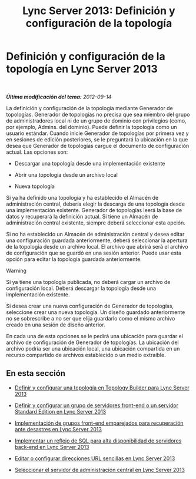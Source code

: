 ﻿---
title: 'Lync Server 2013: Definición y configuración de la topología'
TOCTitle: Definición y configuración de la topología
ms:assetid: 51d1601e-4f83-48d4-ad08-3b4d5e2003aa
ms:mtpsurl: https://technet.microsoft.com/es-es/library/Gg398339(v=OCS.15)
ms:contentKeyID: 48275265
ms.date: 01/07/2017
mtps_version: v=OCS.15
ms.translationtype: HT
---

# Definición y configuración de la topología en Lync Server 2013

 

_**Última modificación del tema:** 2012-09-14_

La definición y configuración de la topología mediante Generador de topologías. Generador de topologías no precisa que sea miembro del grupo de administradores local ni de un grupo de dominio con privilegios (como, por ejemplo, Admins. del dominio). Puede definir la topología como un usuario estándar. Cuando inicie Generador de topologías por primera vez y en sesiones de edición posteriores, se le preguntará la ubicación en la que desea que Generador de topologías cargue el documento de configuración actual. Las opciones son:

  - Descargar una topología desde una implementación existente

  - Abrir una topología desde un archivo local

  - Nueva topología

Si ya ha definido una topología y ha establecido el Almacén de administración central, debería elegir la descarga de una topología desde una implementación existente. Generador de topologías leerá la base de datos y recuperará la definición actual. Si tiene un Almacén de administración central existente, siempre deberá seleccionar esta opción.

Si no ha establecido un Almacén de administración central y desea editar una configuración guardada anteriormente, deberá seleccionar la apertura de la topología desde un archivo local. El archivo que abrirá será el archivo de configuración que se guardó en una sesión anterior. Puede usar esta opción para editar la topología guardada anteriormente.

> [!WARNING]  
> Si ya tiene una topología publicada, no deberá cargar un archivo de configuración local. Deberá descargar la topología desde una implementación existente.



Si desea crear una nueva configuración de Generador de topologías, seleccione crear una nueva topología. Un diseño guardado anteriormente no se sobrescribe a no ser que elija guardarlo como el mismo archivo creado en una sesión de diseño anterior.

En cada una de esta opciones se le pedirá una ubicación para guardar el archivo de configuración de Generador de topologías. La ubicación del archivo podría ser una ubicación local, una ubicación compartida en un recurso compartido de archivos establecido o un medio extraíble.

## En esta sección

  - [Definir y configurar una topología en Topology Builder para Lync Server 2013](lync-server-2013-define-and-configure-a-topology-in-topology-builder.md)

  - [Definir y configurar un grupo de servidores front-end o un servidor Standard Edition en Lync Server 2013](lync-server-2013-define-and-configure-a-front-end-pool-or-standard-edition-server.md)

  - [Implementación de grupos front-end emparejados para recuperación ante desastres en Lync Server 2013](lync-server-2013-deploying-paired-front-end-pools-for-disaster-recovery.md)

  - [Implementar un reflejo de SQL para alta disponibilidad de servidores back-end en Lync Server 2013](lync-server-2013-deploying-sql-mirroring-for-back-end-server-high-availability.md)

  - [Editar o configurar direcciones URL sencillas en Lync Server 2013](lync-server-2013-edit-or-configure-simple-urls.md)

  - [Seleccionar el servidor de administración central en Lync Server 2013](lync-server-2013-select-the-central-management-server.md)

